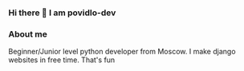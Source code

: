 ### Hi there 👋 I am povidlo-dev 

### About me
Beginner/Junior level python developer from Moscow. I make django websites in free time. That's fun

